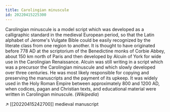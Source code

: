 ```yaml
---
title: Carolingian minuscule
id: 20220415225300
---
```


Carolingian minuscule is a model script which was developed as a calligraphic standard in the medieval European period, so that the Latin alphabet of Jerome's Vulgate Bible could be easily recognized by the literate class from one region to another. It is thought to have originated before 778 AD at the scriptorium of the Benedictine monks of Corbie Abbey, about 150 km north of Paris and then developed by Alcuin of York for wide use in the Carolingian Renaissance. Alcuin was still writing in a script which was a precursor the Carolingian minuscule and which slowly developed over three centuries. He was most likely responsible for copying and preserving the manuscripts and the payment of its upkeep. It was widely used in the Holy Roman Empire between approximately 800 and 1200 AD, when codices, pagan and Christian texts, and educational material were written in Carolingian minuscule. (*Wikipedia*)

↗ [[20220415242700]] medieval manuscript
